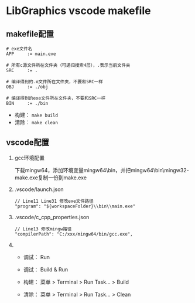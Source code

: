 # LibGraphics vscode makefile

## makefile配置

```
# exe文件名
APP     := main.exe

# 所有c源文件所在文件夹（可递归搜索4层），.表示当前文件夹
SRC     := .

# 编译得到的.o文件所在文件夹，不要和SRC一样
OBJ     := ./obj

# 编译得到的exe文件所在文件夹，不要和SRC一样
BIN     := ./bin

```

- 构建： `make build`
- 清除： `make clean`

## vscode配置

1. gcc环境配置

    下载mingw64，添加环境变量mingw64\bin，并把mingw64\bin\mingw32-make.exe复制一份到make.exe

2. .vscode/launch.json

    ```jsonc
    // Line11 Line31 修改exe文件路径
    "program": "${workspaceFolder}\\bin\\main.exe"
    ```

3. .vscode/c_cpp_properties.json

    ```jsonc
    // Line13 修改mingw路径
    "compilerPath": "C:/xxx/mingw64/bin/gcc.exe",
    ```

4. 
    - 调试： Run
    - 调试： Build & Run

    - 构建： 菜单 > Terminal > Run Task... > Build
    - 清除： 菜单 > Terminal > Run Task... > Clean
